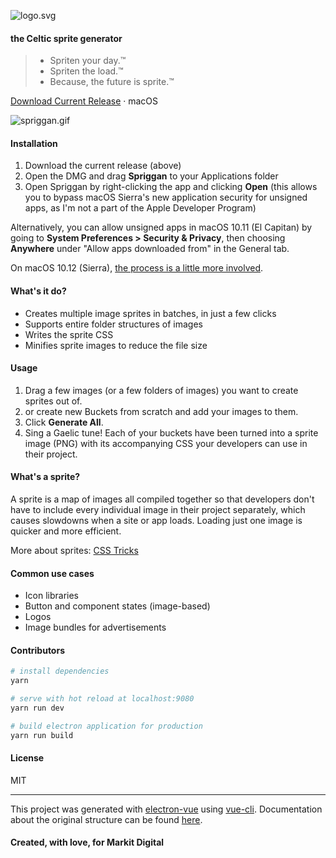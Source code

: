 ![logo.svg][1]

#### the Celtic sprite generator

> - Spriten your day.™
> - Spriten the load.™
> - Because, the future is sprite.™

[Download Current Release](https://github.com/docmars/spriggan/releases/tag/0.1.0) · macOS

![spriggan.gif][2]

#### Installation
1. Download the current release (above)
2. Open the DMG and drag **Spriggan** to your Applications folder
3. Open Spriggan by right-clicking the app and clicking **Open** (this allows you to bypass macOS Sierra's new application security for unsigned apps, as I'm not a part of the Apple Developer Program)

Alternatively, you can allow unsigned apps in macOS 10.11 (El Capitan) by going to **System Preferences > Security & Privacy**, then choosing **Anywhere** under "Allow apps downloaded from" in the General tab.

On macOS 10.12 (Sierra), [the process is a little more involved](http://osxdaily.com/2016/09/27/allow-apps-from-anywhere-macos-gatekeeper/).

#### What's it do?
- Creates multiple image sprites in batches, in just a few clicks
- Supports entire folder structures of images
- Writes the sprite CSS
- Minifies sprite images to reduce the file size

#### Usage
1. Drag a few images (or a few folders of images) you want to create sprites out of.
2. or create new Buckets from scratch and add your images to them.
3. Click **Generate All**.
4. Sing a Gaelic tune! Each of your buckets have been turned into a sprite image (PNG) with its accompanying CSS your developers can use in their project.

#### What's a sprite?
A sprite is a map of images all compiled together so that developers don't have to include every individual image in their project separately, which causes slowdowns when a site or app loads. Loading just one image is quicker and more efficient.

More about sprites: [CSS Tricks](https://css-tricks.com/css-sprites/)

#### Common use cases
- Icon libraries
- Button and component states (image-based)
- Logos
- Image bundles for advertisements

#### Contributors

``` bash
# install dependencies
yarn

# serve with hot reload at localhost:9080
yarn run dev

# build electron application for production
yarn run build

```

#### License

MIT

---

This project was generated with [electron-vue](https://github.com/SimulatedGREG/electron-vue) using [vue-cli](https://github.com/vuejs/vue-cli). Documentation about the original structure can be found [here](https://simulatedgreg.gitbooks.io/electron-vue/content/index.html).

[1]: https://github.com/docmars/spriggan/blob/master/resources/logo.png
[2]: https://github.com/docmars/spriggan/blob/master/resources/spriggan.gif

#### Created, with love, for Markit Digital
